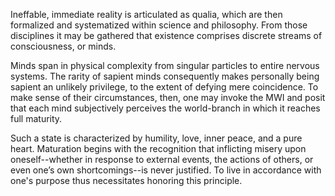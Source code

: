 Ineffable, immediate reality is articulated as qualia, which are then formalized and systematized within science and philosophy. From those disciplines it may be gathered that existence comprises discrete streams of consciousness, or minds.

Minds span in physical complexity from singular particles to entire nervous systems. The rarity of sapient minds consequently makes personally being sapient an unlikely privilege, to the extent of defying mere coincidence. To make sense of their circumstances, then, one may invoke the MWI and posit that each mind subjectively perceives the world-branch in which it reaches full maturity.

Such a state is characterized by humility, love, inner peace, and a pure heart. Maturation begins with the recognition that inflicting misery upon oneself--whether in response to external events, the actions of others, or even one’s own shortcomings--is never justified. To live in accordance with one's purpose thus necessitates honoring this principle.
